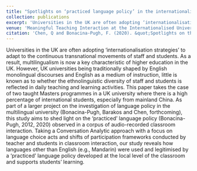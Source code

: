 ```yaml
---
title: "Spotlights on ‘practiced language policy’ in the internationalised university (book chapter) <i>(forthcoming)</i>"
collection: publications
excerpt: 'Universities in the UK are often adopting ‘internationalisation strategies’ to adapt to the continuous transnational movements of staff and students. As a result, multilingualism is now a key characteristic of higher education in the UK. However, UK universities being traditionally shaped by English monolingual discourses and English as a medium of instruction, little is known as to whether the ethnolinguistic diversity of staff and students is reflected in daily teaching and learning activities. This paper takes the case of two taught Masters programmes in a UK university where there is a high percentage of international students, especially from mainland China. As part of a larger project on the investigation of language policy in the multilingual university (Bonacina-Pugh, Barakos and Chen, forthcoming), this study aims to shed light on the ‘practiced’ language policy (Bonacina-Pugh, 2012, 2020) observed in a corpus of audio-recorded classroom interaction. Taking a Conversation Analytic approach with a focus on language choice acts and shifts of participation frameworks conducted by teacher and students in classroom interaction, our study reveals how languages other than English (e.g., Mandarin) were used and legitimised by a ‘practiced’ language policy developed at the local level of the classroom and supports students’ learning.'
venue: 'Meaningful Teaching Interaction at the Internationalised University: From Research to Impact'
citation: 'Chen, Q and Bonacina-Pugh, F. (2020). &quot;Spotlights on the ’practiced language policy’ in the international university. &quot; in Dippold, D. and Heron, M. (eds) in <i> Meaningful Teaching Interaction at the Internationalised University: From Research to Impact.</i> Routledge. <i>(forthcoming)</i>'
---
```

Universities in the UK are often adopting ‘internationalisation strategies’ to adapt to the continuous transnational movements of staff and students. As a result, multilingualism is now a key characteristic of higher education in the UK. However, UK universities being traditionally shaped by English monolingual discourses and English as a medium of instruction, little is known as to whether the ethnolinguistic diversity of staff and students is reflected in daily teaching and learning activities. This paper takes the case of two taught Masters programmes in a UK university where there is a high percentage of international students, especially from mainland China. As part of a larger project on the investigation of language policy in the multilingual university (Bonacina-Pugh, Barakos and Chen, forthcoming), this study aims to shed light on the ‘practiced’ language policy (Bonacina-Pugh, 2012, 2020) observed in a corpus of audio-recorded classroom interaction. Taking a Conversation Analytic approach with a focus on language choice acts and shifts of participation frameworks conducted by teacher and students in classroom interaction, our study reveals how languages other than English (e.g., Mandarin) were used and legitimised by a ‘practiced’ language policy developed at the local level of the classroom and supports students’ learning.
